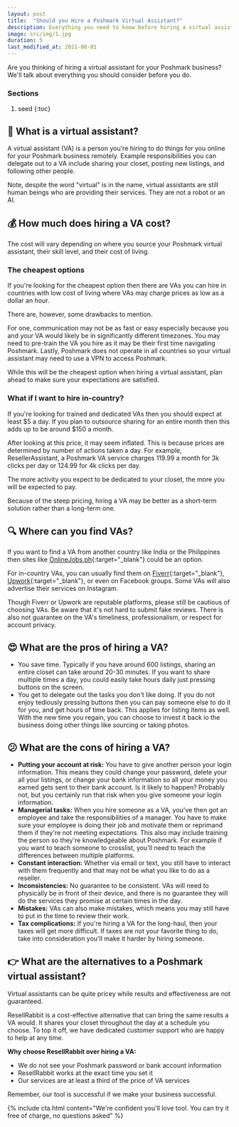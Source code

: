 ```yaml
---
layout: post
title:  "Should you Hire a Poshmark Virtual Assistant?"
description: Everything you need to know before hiring a virtual assistant for Poshmark
image: src/img/1.jpg
duration: 5
last_modified_at: 2021-08-01
---
```


Are you thinking of hiring a virtual assistant for your Poshmark business? We'll talk about everything you should consider before you do.

### Sections
1. seed
{:toc}

## 💁 What is a virtual assistant?

A virtual assistant (VA) is a person you're hiring to do things for you online for your Poshmark business remotely. Example responsibilities you can delegate out to a VA include sharing your closet, posting new listings, and following other people.

Note, despite the word "virtual" is in the name, virtual assistants are still human beings who are providing their services. They are not a robot or an AI.

## 💰 How much does hiring a VA cost?

The cost will vary depending on where you source your Poshmark virtual assistant, their skill level, and their cost of living. 

### The cheapest options

If you're looking for the cheapest option then there are VAs you can hire in countries with low cost of living where VAs may charge prices as low as a dollar an hour. 

There are, however, some drawbacks to mention. 

For one, communication may not be as fast or easy especially because you and your VA would likely be in significantly different timezones. You may need to pre-train the VA you hire as it may be their first time navigating Poshmark. Lastly, Poshmark does not operate in all countries so your virtual assistant may need to use a VPN to access Poshmark.

While this will be the cheapest option when hiring a virtual assistant, plan ahead to make sure your expectations are satisfied.

### What if I want to hire in-country?

If you're looking for trained and dedicated VAs then you should expect at least $5 a day. If you plan to outsource sharing for an entire month then this adds up to be around $150 a month. 

After looking at this price, it may seem inflated. This is because prices are determined by number of actions taken a day. For example, ResellerAssistant, a Poshmark VA service charges 119.99 a month for 3k clicks per day or 124.99 for 4k clicks per day.

The more activity you expect to be dedicated to your closet, the more you will be expected to pay.

Because of the steep pricing, hiring a VA may be better as a short-term solution rather than a long-term one.

## 🔍 Where can you find VAs?

If you want to find a VA from another country like India or the Philippines then sites like [OnlineJobs.ph](https://www.onlinejobs.ph/){:target="_blank"} could be an option. 

For in-country VAs, you can usually find them on [Fiverr](https://www.fiverr.com/){:target="_blank"}, [Upwork](https://www.upwork.com/){:target="_blank"}, or even on Facebook groups. Some VAs will also advertise their services on Instagram.

Though Fiverr or Upwork are reputable platforms, please still be cautious of choosing VAs. Be aware that it's not hard to submit fake reviews. There is also not guarantee on the VA's timeliness, professionalism, or respect for account privacy.

## 😍 What are the pros of hiring a VA?

- You save time. Typically if you have around 600 listings, sharing an entire closet can take around 20-30 minutes. If you want to share multiple times a day, you could easily take hours daily just pressing buttons on the screen. 
- You get to delegate out the tasks you don't like doing. If you do not enjoy tediously pressing buttons then you can pay someone else to do it for you, and get hours of time back. This applies for listing items as well. With the new time you regain, you can choose to invest it back io the business doing other things like sourcing or taking photos.

## 😕 What are the cons of hiring a VA?

- **Putting your account at risk:** You have to give another person your login information. This means they could change your password, delete your all your listings, or change your bank information so all your money you earned gets sent to their bank account. Is it likely to happen? Probably not, but you certainly run that risk when you give someone your login information.
- **Managerial tasks:** When you hire someone as a VA, you've then got an employee and take the responsibilities of a manager. You have to make sure your employee is doing their job and motivate them or reprimand them if they're not meeting expectations. This also may include training the person so they're knowledgeable about Poshmark. For example if you want to teach someone to crosslist, you'll need to teach the differences between multiple platforms.
- **Constant interaction:** Whether via email or text, you still have to interact with them frequently and that may not be what you like to do as a reseller.
- **Inconsistencies:** No guarantee to be consistent. VAs will need to physically be in front of their device, and there is no guarantee they will do the services they promise at certain times in the day.
- **Mistakes:** VAs can also make mistakes, which means you may still have to put in the time to review their work.
- **Tax complications:** If you're hiring a VA for the long-haul, then your taxes will get more difficult. If taxes are not your favorite thing to do, take into consideration you'll make it harder by hiring someone.

## 👉 What are the alternatives to a Poshmark virtual assistant?

Virtual assistants can be quite pricey while results and effectiveness are not guaranteed. 

ResellRabbit is a cost-effective alternative that can bring the same results a VA would. It shares your closet throughout the day at a schedule you choose. To top it off, we have dedicated customer support who are happy to help at any time. 

**Why choose ResellRabbit over hiring a VA:**
- We do not see your Poshmark password or bank account information
- ResellRabbit works at the exact time you set it
- Our services are at least a third of the price of VA services

Remember, our tool is successful if we make your business successful.

{% include cta.html content="We're confident you'll love tool. You can try it free of charge, no questions asked" %}









